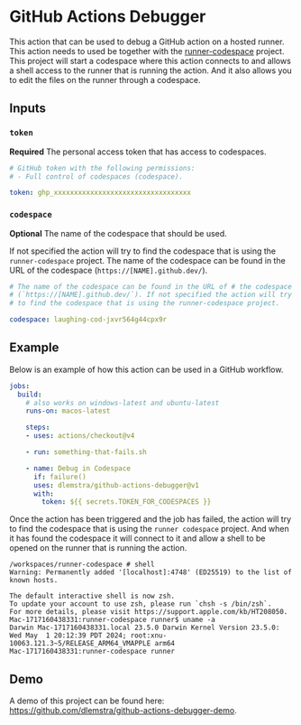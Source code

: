# GitHub Actions Debugger

This action that can be used to debug a GitHub action on a hosted runner. This action needs to used be together with the [runner-codespace](https://github.com/dlemstra/runner-codespace) project. This project will start a codespace where this action connects to and allows a shell access to the runner that is running the action. And it also allows you to edit the files on the runner through a codespace.

## Inputs

### `token`

**Required** The personal access token that has access to codespaces.

```yaml
# GitHub token with the following permissions:
# - Full control of codespaces (codespace).

token: ghp_xxxxxxxxxxxxxxxxxxxxxxxxxxxxxxxxxx
```

### `codespace`

**Optional** The name of the codespace that should be used.

If not specified the action will try to find the codespace that is using the `runner-codespace` project. The name of the codespace can be found in the URL of the codespace (`https://[NAME].github.dev/`).

```yaml
# The name of the codespace can be found in the URL of # the codespace
# (`https://[NAME].github.dev/`). If not specified the action will try
# to find the codespace that is using the runner-codespace project.

codespace: laughing-cod-jxvr564g44cpx9r
```

## Example

Below is an example of how this action can be used in a GitHub workflow.

```yaml
jobs:
  build:
    # also works on windows-latest and ubuntu-latest
    runs-on: macos-latest

    steps:
    - uses: actions/checkout@v4

    - run: something-that-fails.sh

    - name: Debug in Codespace
      if: failure()
      uses: dlemstra/github-actions-debugger@v1
      with:
        token: ${{ secrets.TOKEN_FOR_CODESPACES }}
```

Once the action has been triggered and the job has failed, the action will try to find the codespace that is using the `runner codespace` project. And when it has found the codespace it will connect to it and allow a shell to be opened on the runner that is running the action.

```shell
/workspaces/runner-codespace # shell
Warning: Permanently added '[localhost]:4748' (ED25519) to the list of known hosts.

The default interactive shell is now zsh.
To update your account to use zsh, please run `chsh -s /bin/zsh`.
For more details, please visit https://support.apple.com/kb/HT208050.
Mac-1717160438331:runner-codespace runner$ uname -a
Darwin Mac-1717160438331.local 23.5.0 Darwin Kernel Version 23.5.0: Wed May  1 20:12:39 PDT 2024; root:xnu-10063.121.3~5/RELEASE_ARM64_VMAPPLE arm64
Mac-1717160438331:runner-codespace runner
```

## Demo

 A demo of this project can be found here: https://github.com/dlemstra/github-actions-debugger-demo.
